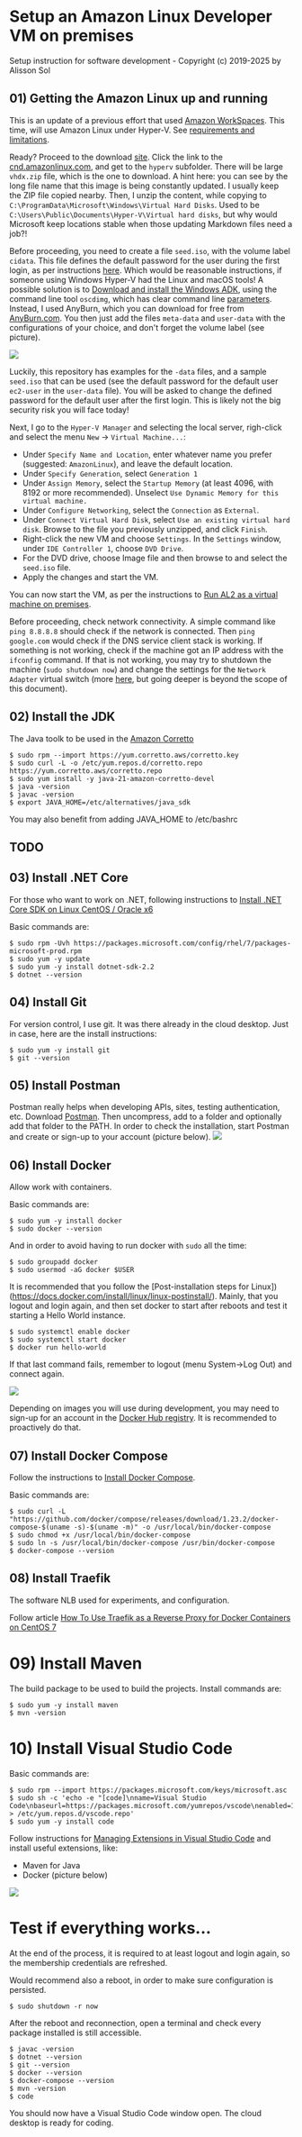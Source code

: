 # Setup an Amazon Linux Developer VM on premises

Setup instruction for software development - Copyright (c) 2019-2025 by Alisson Sol

## 01) Getting the Amazon Linux up and running

This is an update of a previous effort that used [Amazon WorkSpaces](https://github.com/alissonsol/archive/tree/main/WorkSpaces/2019-03.WorkSpaces.AmazonLinux.setup). This time, will use Amazon Linux under Hyper-V. See [requirements and limitations](https://docs.aws.amazon.com/linux/al2023/ug/hyperv-supported-configurations.html).

Ready? Proceed to the download [site](https://docs.aws.amazon.com/linux/al2023/ug/outside-ec2-download.html). Click the link to the [cnd.amazonlinux.com](https://cdn.amazonlinux.com/al2023/os-images/latest/), and get to the `hyperv` subfolder. There will be large `vhdx.zip` file, which is the one to download. A hint here: you can see by the long file name that this image is being constantly updated. I usually keep the ZIP file copied nearby. Then, I unzip the content, while copying to `C:\ProgramData\Microsoft\Windows\Virtual Hard Disks`. Used to be `C:\Users\Public\Documents\Hyper-V\Virtual hard disks`, but why would Microsoft keep locations stable when those updating Markdown files need a job?!

Before proceeding, you need to create a file `seed.iso`, with the volume label `cidata`. This file defines the default password for the user during the first login, as per instructions [here](https://docs.aws.amazon.com/linux/al2/ug/amazon-linux-2-virtual-machine.html). Which would be reasonable instructions, if someone using Windows Hyper-V had the Linux and macOS tools! A possible solution is to [Download and install the Windows ADK](https://learn.microsoft.com/en-us/windows-hardware/get-started/adk-install), using the command line tool `oscdimg`, which has clear command line [parameters](https://learn.microsoft.com/en-us/windows-hardware/manufacture/desktop/oscdimg-command-line-options). Instead, I used AnyBurn, which you can download for free from [AnyBurn.com](https://anyburn.com/). You then just add the files `meta-data` and `user-data` with the configurations of your choice, and don't forget the volume label (see picture).

![](images/001.AnyBurn.config.PNG)

Luckily, this repository has examples for the `-data` files, and a sample `seed.iso` that can be used (see the default password for the default user `ec2-user` in the `user-data` file). You will be asked to change the defined password for the default user after the first login. This is likely not the big security risk you will face today!

Next, I go to the `Hyper-V Manager` and selecting the local server, righ-click and select the menu `New` -> `Virtual Machine...`:
- Under `Specify Name and Location`, enter whatever name you prefer (suggested: `AmazonLinux`), and leave the default location.
- Under `Specify Generation`, select `Generation 1`
- Under `Assign Memory`, select the `Startup Memory` (at least 4096, with 8192 or more recommended). Unselect `Use Dynamic Memory for this virtual machine.`
- Under `Configure Networking`, select the `Connection` as `External`.
- Under `Connect Virtual Hard Disk`, select `Use an existing virtual hard disk`. Browse to the file you previously unzipped, and click `Finish`.
- Right-click the new VM and choose `Settings`. In the `Settings` window, under `IDE Controller 1`, choose `DVD Drive`.
- For the DVD drive, choose Image file and then browse to and select the `seed.iso` file.
- Apply the changes and start the VM.

You can now start the VM, as per the instructions to [Run AL2 as a virtual machine on premises](https://docs.aws.amazon.com/linux/al2/ug/amazon-linux-2-virtual-machine.html).

Before proceeding, check network connectivity. A simple command like `ping 8.8.8.8` should check if the network is connected. Then `ping google.com` would check if the DNS service client stack is working. If something is not working, check if the machine got an IP address with the `ifconfig` command. If that is not working, you may try to shutdown the machine (`sudo shutdown now`) and change the settings for the `Network Adapter` virtual switch (more [here](https://learn.microsoft.com/en-us/windows-server/virtualization/hyper-v/get-started/create-a-virtual-switch-for-hyper-v-virtual-machines), but going deeper is beyond the scope of this document).

## 02) Install the JDK

The Java toolk to be used in the [Amazon Corretto](https://docs.aws.amazon.com/corretto/)

```
$ sudo rpm --import https://yum.corretto.aws/corretto.key
$ sudo curl -L -o /etc/yum.repos.d/corretto.repo https://yum.corretto.aws/corretto.repo
$ sudo yum install -y java-21-amazon-corretto-devel
$ java -version
$ javac -version
$ export JAVA_HOME=/etc/alternatives/java_sdk
```

You may also benefit from adding JAVA_HOME to /etc/bashrc

## TODO

## 03) Install .NET Core

For those who want to work on .NET, following instructions to [Install .NET Core SDK on Linux CentOS / Oracle x6](https://dotnet.microsoft.com/download/linux-package-manager/centos/sdk-current)

Basic commands are:
```
$ sudo rpm -Uvh https://packages.microsoft.com/config/rhel/7/packages-microsoft-prod.rpm
$ sudo yum -y update
$ sudo yum -y install dotnet-sdk-2.2
$ dotnet --version
```

## 04) Install Git

For version control, I use git. It was there already in the cloud desktop. Just in case, here are the install instructions:

```
$ sudo yum -y install git
$ git --version
```

## 05) Install Postman

Postman really helps when developing APIs, sites, testing authentication, etc. Download [Postman](https://www.getpostman.com/downloads/). Then uncompress, add to a folder and optionally add that folder to the PATH. In order to check the installation, start Postman and create or sign-up to your account (picture below).
![](images/002.install.postman.PNG)

## 06) Install Docker
  
Allow work with containers.

Basic commands are:
```
$ sudo yum -y install docker
$ sudo docker --version
```

And in order to avoid having to run docker with `sudo` all the time:
```
$ sudo groupadd docker
$ sudo usermod -aG docker $USER
```

It is recommended that you follow the [Post-installation steps for Linux])(https://docs.docker.com/install/linux/linux-postinstall/). Mainly, that you logout and login again, and then set docker to start after reboots and test it starting a Hello World instance.

```
$ sudo systemctl enable docker 
$ sudo systemctl start docker
$ docker run hello-world
```

If that last command fails, remember to logout (menu System->Log Out) and connect again.

![](images/003.install.logout.PNG)

Depending on images you will use during development, you may need to sign-up for an account in the [Docker Hub registry](https://hub.docker.com/signup). It is recommended to proactively do that.

## 07) Install Docker Compose
  
Follow the instructions to [Install Docker Compose](https://docs.docker.com/compose/install/).

Basic commands are:
```
$ sudo curl -L "https://github.com/docker/compose/releases/download/1.23.2/docker-compose-$(uname -s)-$(uname -m)" -o /usr/local/bin/docker-compose
$ sudo chmod +x /usr/local/bin/docker-compose
$ sudo ln -s /usr/local/bin/docker-compose /usr/bin/docker-compose
$ docker-compose --version
```

## 08) Install Traefik

The software NLB used for experiments, and configuration.

Follow article [How To Use Traefik as a Reverse Proxy for Docker Containers on CentOS 7](https://www.digitalocean.com/community/tutorials/how-to-use-traefik-as-a-reverse-proxy-for-docker-containers-on-centos-7)

# 09) Install Maven

The build package to be used to build the projects. Install commands are:

```
$ sudo yum -y install maven
$ mvn -version
```

# 10) Install Visual Studio Code

Basic commands are:
```
$ sudo rpm --import https://packages.microsoft.com/keys/microsoft.asc
$ sudo sh -c 'echo -e "[code]\nname=Visual Studio Code\nbaseurl=https://packages.microsoft.com/yumrepos/vscode\nenabled=1\ngpgcheck=1\ngpgkey=https://packages.microsoft.com/keys/microsoft.asc" > /etc/yum.repos.d/vscode.repo'
$ sudo yum -y install code
```

Follow instructions for [Managing Extensions in Visual Studio Code](https://code.visualstudio.com/docs/editor/extension-gallery) and install useful extensions, like:
- Maven for Java
- Docker (picture below)

![](images/004.install.code.externsions.docker.PNG)

# Test if everything works...

At the end of the process, it is required to at least logout and login again, so the membership credentials are refreshed.

Would recommend also a reboot, in order to make sure configuration is persisted.
```
$ sudo shutdown -r now
```

After the reboot and reconnection, open a terminal and check every package installed is still accessible.

```
$ javac -version
$ dotnet --version
$ git --version
$ docker --version
$ docker-compose --version
$ mvn -version
$ code
```

You should now have a Visual Studio Code window open. The cloud desktop is ready for coding.